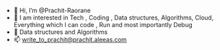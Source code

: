 - 👋 Hi, I’m @Prachit-Raorane
- 👀 I am interested in Tech , Coding , Data structures, Algorithms, Cloud, Everything which I can code , Run and most importantly Debug
- 🌱 Data structures and Algorithms
- 📫 write_to_prachit@prachit.aleeas.com

<!---
Prachit-Raorane/Prachit-Raorane is a ✨ special ✨ repository because its `README.md` (this file) appears on your GitHub profile.
You can click the Preview link to take a look at your changes.
--->
